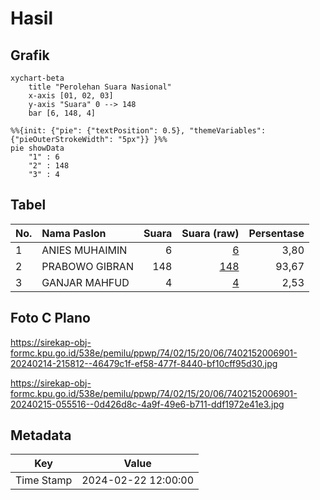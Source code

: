 # Hasil

## Grafik

```mermaid
xychart-beta
    title "Perolehan Suara Nasional"
    x-axis [01, 02, 03]
    y-axis "Suara" 0 --> 148
    bar [6, 148, 4]
```

```mermaid
%%{init: {"pie": {"textPosition": 0.5}, "themeVariables": {"pieOuterStrokeWidth": "5px"}} }%%
pie showData
    "1" : 6
    "2" : 148
    "3" : 4
```

## Tabel

| No. | Nama Paslon    | Suara | Suara (raw) | Persentase |
|:--- |:-------------- | -----:| -----------:| ----------:|
| 1   | ANIES MUHAIMIN | 6     | [6][p-1]    | 3,80       |
| 2   | PRABOWO GIBRAN | 148   | [148][p-2]  | 93,67      |
| 3   | GANJAR MAHFUD  | 4     | [4][p-3]    | 2,53       |


[p-1]: https://github.com/gigit-pemilu/pemilu-2024/blob/main/pilpres/hitung-suara/sub/74-sulawesi-tenggara/sub/02-konawe/sub/15-tongauna/sub/2006-lalonggowuna/sub/901-tps/sub/paslon-1.txt
[p-2]: https://github.com/gigit-pemilu/pemilu-2024/blob/main/pilpres/hitung-suara/sub/74-sulawesi-tenggara/sub/02-konawe/sub/15-tongauna/sub/2006-lalonggowuna/sub/901-tps/sub/paslon-2.txt
[p-3]: https://github.com/gigit-pemilu/pemilu-2024/blob/main/pilpres/hitung-suara/sub/74-sulawesi-tenggara/sub/02-konawe/sub/15-tongauna/sub/2006-lalonggowuna/sub/901-tps/sub/paslon-3.txt

## Foto C Plano

https://sirekap-obj-formc.kpu.go.id/538e/pemilu/ppwp/74/02/15/20/06/7402152006901-20240214-215812--46479c1f-ef58-477f-8440-bf10cff95d30.jpg

https://sirekap-obj-formc.kpu.go.id/538e/pemilu/ppwp/74/02/15/20/06/7402152006901-20240215-055516--0d426d8c-4a9f-49e6-b711-ddf1972e41e3.jpg


## Metadata

| Key        | Value               |
| ---------- | ------------------- |
| Time Stamp | 2024-02-22 12:00:00 |



